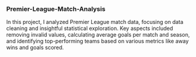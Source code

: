 ### Premier-League-Match-Analysis
In this project, I analyzed Premier League match data, focusing on data cleaning and insightful statistical exploration. Key aspects included removing invalid values, calculating average goals per match and season, and identifying top-performing teams based on various metrics like away wins and goals scored.
